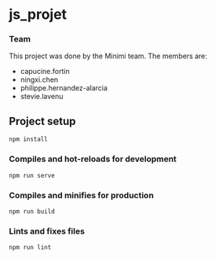 # js_projet

### Team
This project was done by the Minimi team. The members are:
* capucine.fortin
* ningxi.chen
* philippe.hernandez-alarcia
* stevie.lavenu

## Project setup
```
npm install
```

### Compiles and hot-reloads for development
```
npm run serve
```

### Compiles and minifies for production
```
npm run build
```

### Lints and fixes files
```
npm run lint
```
